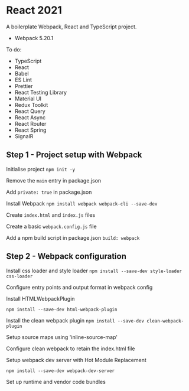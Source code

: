 # React 2021

A boilerplate Webpack, React and TypeScript project.

- Webpack 5.20.1

To do:

- TypeScript
- React
- Babel
- ES Lint
- Prettier
- React Testing Library
- Material UI
- Redux Toolkit
- React Query
- React Async
- React Router
- React Spring
- SignalR

## Step 1 - Project setup with Webpack

Initialise project
`npm init -y`

Remove the `main` entry in package.json

Add `private: true` in package.json

Install Webpack
`npm install webpack webpack-cli --save-dev`

Create `index.html` and `index.js` files

Create a basic `webpack.config.js` file

Add a npm build script in package.json `build: webpack`

## Step 2 - Webpack configuration

Install css loader and style loader
`npm install --save-dev style-loader css-loader`

Configure entry points and output format in webpack config

Install HTMLWebpackPlugin

`npm install --save-dev html-webpack-plugin`

Install the clean webpack plugin
`npm install --save-dev clean-webpack-plugin`

Setup source maps using 'inline-source-map'

Configure clean webpack to retain the index.html file

Setup webpack dev server with Hot Module Replacement

`npm install --save-dev webpack-dev-server`

Set up runtime and vendor code bundles
